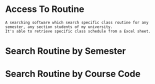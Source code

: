 # Access To Routine

    A searching software which search specific class routine for any semester, any section students of my university. 
    It's able to retrieve specific class schedule from a Excel sheet. 

# Search Routine by Semester
# Search Routine by Course Code
